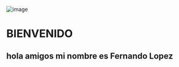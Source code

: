 
![image](https://github.com/FerNIX1/FerNIX1/assets/90074636/3ecc7752-4f17-40ad-a13c-8759a5dd9f5b)
<h1>BIENVENIDO</h1>
<h2>hola amigos mi nombre es Fernando Lopez</h1>

